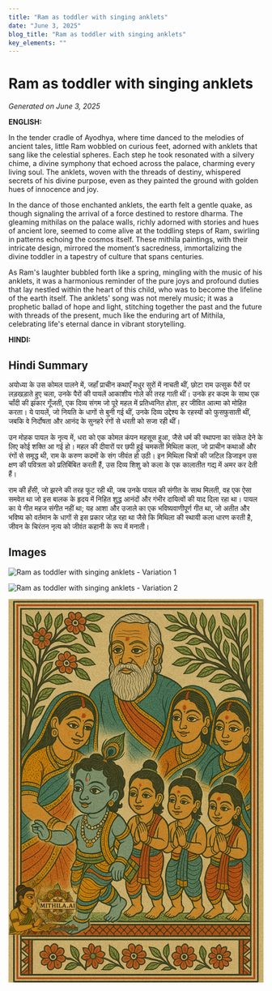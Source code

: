 ```yaml
---
title: "Ram as toddler with singing anklets"
date: "June 3, 2025"
blog_title: "Ram as toddler with singing anklets"
key_elements: ""
---
```


# Ram as toddler with singing anklets

*Generated on June 3, 2025*

**ENGLISH:**

In the tender cradle of Ayodhya, where time danced to the melodies of ancient tales, little Ram wobbled on curious feet, adorned with anklets that sang like the celestial spheres. Each step he took resonated with a silvery chime, a divine symphony that echoed across the palace, charming every living soul. The anklets, woven with the threads of destiny, whispered secrets of his divine purpose, even as they painted the ground with golden hues of innocence and joy.

In the dance of those enchanted anklets, the earth felt a gentle quake, as though signaling the arrival of a force destined to restore dharma. The gleaming mithilas on the palace walls, richly adorned with stories and hues of ancient lore, seemed to come alive at the toddling steps of Ram, swirling in patterns echoing the cosmos itself. These mithila paintings, with their intricate design, mirrored the moment’s sacredness, immortalizing the divine toddler in a tapestry of culture that spans centuries. 

As Ram's laughter bubbled forth like a spring, mingling with the music of his anklets, it was a harmonious reminder of the pure joys and profound duties that lay nestled within the heart of this child, who was to become the lifeline of the earth itself. The anklets' song was not merely music; it was a prophetic ballad of hope and light, stitching together the past and the future with threads of the present, much like the enduring art of Mithila, celebrating life's eternal dance in vibrant storytelling.

**HINDI:**

## Hindi Summary

अयोध्या के उस कोमल पालने में, जहाँ प्राचीन कथाएँ मधुर सुरों में नाचती थीं, छोटा राम उत्सुक पैरों पर लड़खड़ाते हुए चला, उनके पैरों की पायलें आकाशीय गोले की तरह गाती थीं। उनके हर कदम के साथ एक चाँदी की झंकार गूँजती, एक दिव्य संगम जो पूरे महल में प्रतिध्वनित होता, हर जीवित आत्मा को मोहित करता। ये पायलें, जो नियति के धागों से बुनी गई थीं, उनके दिव्य उद्देश्य के रहस्यों को फुसफुसाती थीं, जबकि वे निर्दोषता और आनंद के सुनहरे रंगों से धरती को सजा रही थीं।

उन मोहक पायल के नृत्य में, धरा को एक कोमल कंपन महसूस हुआ, जैसे धर्म की स्थापना का संकेत देने के लिए कोई शक्ति आ गई हो। महल की दीवारों पर छपी हुई चमकती मिथिला कला, जो प्राचीन कथाओं और रंगों से समृद्ध थी, राम के करुण कदमों के संग जीवंत हो उठी। इन मिथिला चित्रों की जटिल डिजाइन उस क्षण की पवित्रता को प्रतिबिंबित करती हैं, उस दिव्य शिशु को कला के एक कालातीत गद्य में अमर कर देती हैं।

राम की हँसी, जो झरने की तरह फूट रही थी, जब उनके पायल की संगीत के साथ मिलती, वह एक ऐसा समवेत था जो इस बालक के हृदय में निहित शुद्ध आनंदों और गंभीर दायित्वों की याद दिला रहा था। पायल का ये गीत महज संगीत नहीं था; यह आशा और उजाले का एक भविष्यवाणीपूर्ण गीत था, जो अतीत और भविष्य को वर्तमान के धागों से इस प्रकार जोड़ रहा था जैसे कि मिथिला की स्थायी कला धारण करती है, जीवन के चिरंतन नृत्य को जीवंत कहानी के रूप में मनाती।

## Images

![Ram as toddler with singing anklets - Variation 1](https://raw.githubusercontent.com/amarshat/mithila-content/main/images/2025/06/2025-06-03-am-ramastoddlerwithsinginganklets1.png)

![Ram as toddler with singing anklets - Variation 2](https://raw.githubusercontent.com/amarshat/mithila-content/main/images/2025/06/2025-06-03-am-ramastoddlerwithsinginganklets2.png)

![Ram as toddler with singing anklets - Variation 3](https://raw.githubusercontent.com/amarshat/mithila-content/main/images/2025/06/2025-06-03-am-ramastoddlerwithsinginganklets3.png)
